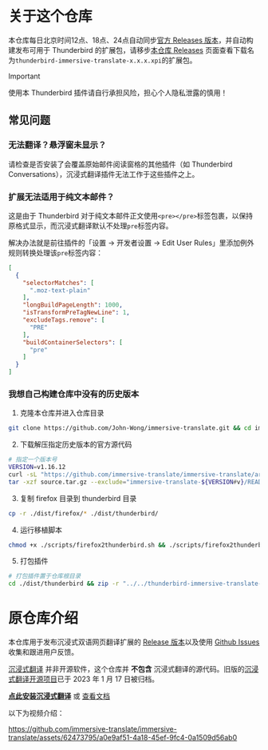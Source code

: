 # 关于这个仓库

本仓库每日北京时间12点、18点、24点自动同步[官方 Releases 版本](https://github.com/immersive-translate/immersive-translate/releases)，并自动构建发布可用于 Thunderbird 的扩展包，请移步[本仓库 Releases](https://github.com/John-Wong/immersive-translate/releases) 页面查看下载名为`thunderbird-immersive-translate-x.x.x.xpi`的扩展包。
> [!IMPORTANT]
> 使用本 Thunderbird 插件请自行承担风险，担心个人隐私泄露的慎用！

## 常见问题

### 无法翻译？悬浮窗未显示？
请检查是否安装了会覆盖原始邮件阅读窗格的其他插件（如 Thunderbird Conversations），沉浸式翻译插件无法工作于这些插件之上。

### 扩展无法适用于纯文本邮件？
这是由于 Thunderbird 对于纯文本邮件正文使用`<pre></pre>`标签包裹，以保持原格式显示，而沉浸式翻译默认不处理`pre`标签内容。

解决办法就是前往插件的「设置 → 开发者设置 → Edit User Rules」里添加例外规则转换处理该`pre`标签内容：
```json
[
  {
    "selectorMatches": [
      ".moz-text-plain"
    ],
    "longBuildPageLength": 1000,
    "isTransformPreTagNewLine": 1,
    "excludeTags.remove": [
      "PRE"
    ],
    "buildContainerSelectors": [
      "pre"
    ]
  }
]
```

### 我想自己构建仓库中没有的历史版本
1. 克隆本仓库并进入仓库目录
  ```bash
  git clone https://github.com/John-Wong/immersive-translate.git && cd immersive-translate
  ```
2. 下载解压指定历史版本的官方源代码
  ```bash
  # 指定一个版本号
  VERSION=v1.16.12
  curl -sL "https://github.com/immersive-translate/immersive-translate/archive/refs/tags/${VERSION}.tar.gz" -o source.tar.gz
  tar -xzf source.tar.gz --exclude="immersive-translate-${VERSION#v}/README*" --strip-components=1
  ```
3. 复制 firefox 目录到 thunderbird 目录
  ```bash
  cp -r ./dist/firefox/* ./dist/thunderbird/
  ```
4. 运行移植脚本
  ```bash
  chmod +x ./scripts/firefox2thunderbird.sh && ./scripts/firefox2thunderbird.sh
  ```
5. 打包插件
  ```bash
  # 打包插件置于仓库根目录
  cd ./dist/thunderbird && zip -r "../../thunderbird-immersive-translate-${VERSION#v}.xpi" .
  ```

# 原仓库介绍

本仓库用于发布沉浸式双语网页翻译扩展的 [Release 版本](https://github.com/immersive-translate/immersive-translate/releases)以及使用 [Github Issues](https://github.com/immersive-translate/immersive-translate/issues)收集和跟进用户反馈。

[沉浸式翻译](https://immersivetranslate.com/) 并非开源软件，这个仓库并 **不包含** 沉浸式翻译的源代码。旧版的[沉浸式翻译开源项目](https://github.com/immersive-translate/old-immersive-translate)已于 2023 年 1 月 17 日被归档。

[**点此安装沉浸式翻译**](https://immersivetranslate.com/docs/installation/) 或 [查看文档](https://immersivetranslate.com/docs/)

以下为视频介绍：

https://github.com/immersive-translate/immersive-translate/assets/62473795/a0e9af51-4a18-45ef-9fc4-0a1509d56ab0
